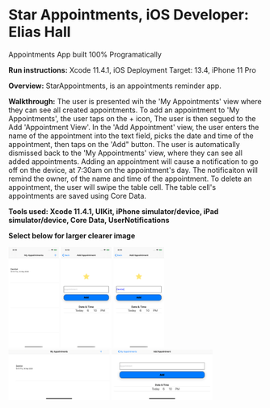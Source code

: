 # Star Appointments, iOS Developer: Elias Hall
Appointments App built 100% Programatically

**Run instructions:** Xcode 11.4.1, iOS Deployment Target: 13.4, iPhone 11 Pro

**Overview:** StarAppointments, is an appointments reminder app.

**Walkthrough:** 
The user is presented wih the 'My Appointments' view where they can see all created appointments. To add an appointment to 'My Appointments', the user taps on the + icon, The user is then segued to the Add 'Appointment View'. In the 'Add Appointment' view, the user enters the name of the appointment into the text field, picks the date and time of the appointment, then taps on the 'Add" button. The user is automatically dismissed back to the 'My Appointments' view, where they can see all added appointments. Adding an appointment will cause a notification to go off on the device, at 7:30am on the appointment's day. The notificaiton will remind the owner, of the name and time of the appointment. To delete an appointment, the user will swipe the table cell. The table cell's appointments are saved using Core Data.

**Tools used: Xcode 11.4.1, UIKit, iPhone simulator/device, iPad simulator/device, Core Data, UserNotifications**

**Select below for larger clearer image**
<p float="left">
<img src = "Images/ScreenShot1.png" width="100" height="200">
<img src = "Images/ScreenShot2.png" width="100" height="200">
<img src = "Images/ScreenShot3.png" width="100" height="200">
<img src = "Images/ScreenShot4.png" width="200" height="100">
<img src = "Images/ScreenShot5.png" width="200" height="100">
</p>

